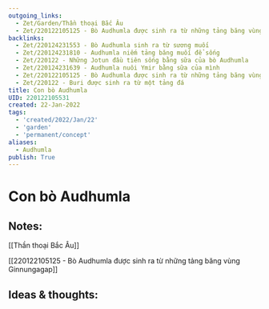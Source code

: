 ```yaml
---
outgoing_links:
  - Zet/Garden/Thần thoại Bắc Âu
  - Zet/220122105125 - Bò Audhumla được sinh ra từ những tảng băng vùng Ginnungagap
backlinks:
  - Zet/220124231553 - Bò Audhumla sinh ra từ sương muối
  - Zet/220124231810 - Audhumla niếm tảng băng muối để sống
  - Zet/220122 - Những Jotun đầu tiên sống bằng sữa của bò Audhumla
  - Zet/220124231639 - Audhumla nuôi Ymir bằng sữa của mình
  - Zet/220122105125 - Bò Audhumla được sinh ra từ những tảng băng vùng Ginnungagap
  - Zet/220122 - Buri được sinh ra từ một tảng đá
title: Con bò Audhumla
UID: 220122105531
created: 22-Jan-2022
tags:
  - 'created/2022/Jan/22'
  - 'garden'
  - 'permanent/concept'
aliases:
  - Audhumla
publish: True
---
```

# Con bò Audhumla

## Notes:
[[Thần thoại Bắc Âu]]

[[220122105125 - Bò Audhumla được sinh ra từ những tảng băng vùng Ginnungagap]]

## Ideas & thoughts:


